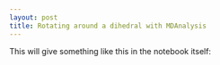 ```yaml
---
layout: post
title: Rotating around a dihedral with MDAnalysis
---
```


This will give something like this in the notebook itself:

<script src="{{site.js}}/build/ngl.js">
</script>

<script>

  NGL.mainScriptFilePath = "{{site.js}}/build/ngl.js";

  function onInit(){
	  var stage = new NGL.Stage( "viewport" );
	  stage.loadFile( "{{site.data}}/out.pdb", {asTrajectory: true} ).then( function( o ){
	      traj = o.trajList[0].trajectory;
	      var player = new NGL.TrajectoryPlayer( traj, {
		  step: 1,
		  timeout: 700,
		  interpolateStep: 100,
		  start: 0,
		  end: traj.numframes,
		  interpolateType: "linear",
		  mode: "loop",
		  direction: "bounce"
	      } );

              player.play();
              o.removeAllRepresentations();
    	      o.addRepresentation( "ball+stick", { multipleBond: true } );
	      o.autoView();
	  } );
	  stage.setTheme( "light" );

      window.addEventListener( "resize", function( event ){
         stage.handleResize();
      }, false );
      
      stage.viewer.container.addEventListener( "dblclick", function(){
         stage.toggleFullscreen();
      } );
  }

  document.addEventListener( "DOMContentLoaded", function() {
	  NGL.init( onInit );
  } );

</script>

<div id="viewport" style="max-width:100%; height:400px;"></div>

